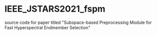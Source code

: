 # IEEE_JSTARS2021_fspm
source code for paper titled "Subspace-based Preprocessing Module for Fast Hyperspectral Endmember Selection"
